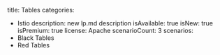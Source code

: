 title: Tables
categories:
  - Istio
description: new lp.md description
isAvailable: true
isNew: true
isPremium: true
license: Apache
scenarioCount: 3
scenarios:
  - Black Tables
  - Red Tables